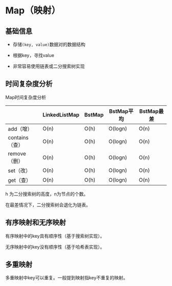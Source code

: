 # Map（映射）



## 基础信息

- 存储`(key, value)`数据对的数据结构

- 根据key，寻找value

- 非常容易使用链表或二分搜索树实现



## 时间复杂度分析

Map时间复杂度分析

|                | LinkedListMap | BstMap | BstMap平均 | BstMap最差 |
| -------------- | ------------- | ------ | ---------- | ---------- |
| add（增）      | O(n)          | O(h)   | O(logn)    | O(n)       |
| contains（查） | O(n)          | O(h)   | O(logn)    | O(n)       |
| remove（删）   | O(n)          | O(h)   | O(logn)    | O(n)       |
| set（改）      | O(n)          | O(h)   | O(logn)    | O(n)       |
| get（查）      | O(n)          | O(h)   | O(logn)    | O(n)       |

h 为二分搜索树的高度，n为节点的个数。

在最差情况下，二分搜索树会退化为链表。



## 有序映射和无序映射

有序映射中的key具有顺序性（基于搜索树实现）。

无序映射中的key没有顺序性（基于哈希表实现）。



## 多重映射

多重映射中key可以重复。一般提到映射指key不重复的映射。